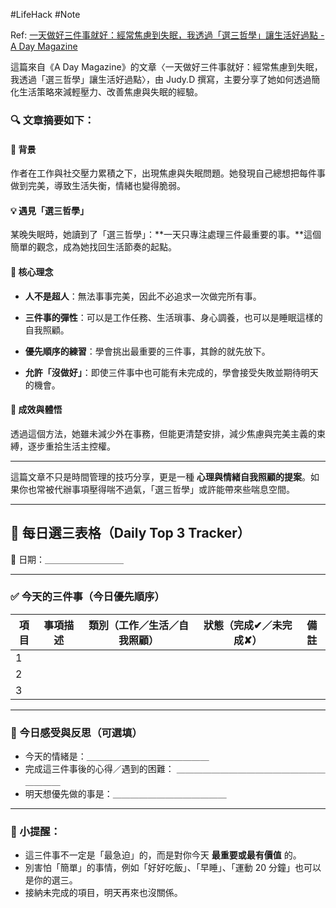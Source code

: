 #LifeHack #Note 

Ref: [一天做好三件事就好：經常焦慮到失眠，我透過「選三哲學」讓生活好過點 - A Day Magazine](https://www.adaymag.com/2025/02/08/make-my-life-easier.html)

這篇來自《A Day Magazine》的文章〈一天做好三件事就好：經常焦慮到失眠，我透過「選三哲學」讓生活好過點〉，由 Judy.D 撰寫，主要分享了她如何透過簡化生活策略來減輕壓力、改善焦慮與失眠的經驗。

### 🔍 文章摘要如下：

#### 🌿 背景

作者在工作與社交壓力累積之下，出現焦慮與失眠問題。她發現自己總想把每件事做到完美，導致生活失衡，情緒也變得脆弱。

#### 💡 遇見「選三哲學」

某晚失眠時，她讀到了「選三哲學」：**一天只專注處理三件最重要的事。**這個簡單的觀念，成為她找回生活節奏的起點。

#### 🧠 核心理念

- **人不是超人**：無法事事完美，因此不必追求一次做完所有事。
    
- **三件事的彈性**：可以是工作任務、生活瑣事、身心調養，也可以是睡眠這樣的自我照顧。
    
- **優先順序的練習**：學會挑出最重要的三件事，其餘的就先放下。
    
- **允許「沒做好」**：即使三件事中也可能有未完成的，學會接受失敗並期待明天的機會。
    

#### 🌈 成效與體悟

透過這個方法，她雖未減少外在事務，但能更清楚安排，減少焦慮與完美主義的束縛，逐步重拾生活主控權。

---

這篇文章不只是時間管理的技巧分享，更是一種 **心理與情緒自我照顧的提案**。如果你也常被代辦事項壓得喘不過氣，「選三哲學」或許能帶來些喘息空間。

---

## 🌿 每日選三表格（Daily Top 3 Tracker）

📅 日期：＿＿＿＿＿＿＿＿＿

---

### ✅ 今天的三件事（今日優先順序）

| 項目  | 事項描述 | 類別（工作／生活／自我照顧） | 狀態（完成✔／未完成✘） | 備註  |
| --- | ---- | -------------- | ------------ | --- |
| 1   |      |                |              |     |
| 2   |      |                |              |     |
| 3   |      |                |              |     |

---

### 🧘 今日感受與反思（可選填）

- 今天的情緒是：＿＿＿＿＿＿＿＿＿＿＿＿＿＿
- 完成這三件事後的心得／遇到的困難：  ＿＿＿＿＿＿＿＿＿＿＿＿＿＿＿＿＿＿＿＿＿
- 明天想優先做的事是：＿＿＿＿＿＿＿＿＿＿＿＿＿
    
---

### 🌟 小提醒：

- 這三件事不一定是「最急迫」的，而是對你今天 **最重要或最有價值** 的。
- 別害怕「簡單」的事情，例如「好好吃飯」、「早睡」、「運動 20 分鐘」也可以是你的選三。
- 接納未完成的項目，明天再來也沒關係。